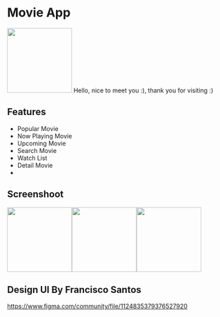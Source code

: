 # Movie App
<img src="https://take-me-to.space/7f5Uj3e.png" width="150">
Hello, nice to meet you :), thank you for visiting :)

## Features

- Popular Movie
- Now Playing Movie
- Upcoming Movie
- Search Movie
- Watch List
- Detail Movie 
- 
## Screenshoot

<img src="https://take-me-to.space/xGCYRnx.png" width="150"><img src="https://take-me-to.space/yhemmGq.png" width="150"><img src="https://take-me-to.space/kTpALx4.png" width="150">

## Design UI By Francisco Santos
https://www.figma.com/community/file/1124835379376527920

